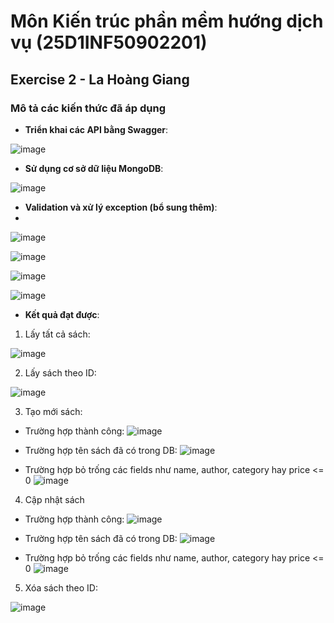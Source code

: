 # Môn Kiến trúc phần mềm hướng dịch vụ (25D1INF50902201)

## Exercise 2 - La Hoàng Giang

### Mô tả các kiến thức đã áp dụng 

- **Triển khai các API bằng Swagger**:
  
![image](https://github.com/user-attachments/assets/43a74e97-ce23-45f4-91df-3a9961dacbe6)

- **Sử dụng cơ sở dữ liệu MongoDB**:

![image](https://github.com/user-attachments/assets/17cbacf0-57fc-4264-ba6e-21f495d95de3)

- **Validation và xử lý exception (bổ sung thêm)**:
- 
![image](https://github.com/user-attachments/assets/e647681d-7a91-45b8-bd50-546a98b8806f)

![image](https://github.com/user-attachments/assets/a69cf279-674f-44cc-b59c-1b17c8e94dfb)

![image](https://github.com/user-attachments/assets/1d99a22a-0dca-47ed-9ab9-b46e51130278)

![image](https://github.com/user-attachments/assets/5981965d-34db-49f2-a672-8edf320cbc1f)

- **Kết quả đạt được**:
1. Lấy tất cả sách:
   
![image](https://github.com/user-attachments/assets/698b0789-59a0-4c94-8cd0-53d5cfea2775)

2. Lấy sách theo ID:
   
![image](https://github.com/user-attachments/assets/07d7ba0d-44fd-4d87-a00f-6ecc3d484fc4)

3. Tạo mới sách:
   
- Trường hợp thành công:
![image](https://github.com/user-attachments/assets/5569a925-ea00-4c2d-a4f9-fd8cff8addf8)

- Trường hợp tên sách đã có trong DB:
![image](https://github.com/user-attachments/assets/10832026-4220-4af5-8af2-cf60ab2325c8)

- Trường hợp bỏ trống các fields như name, author, category hay price <= 0
![image](https://github.com/user-attachments/assets/15522218-8b5d-428a-92da-91b8edc8bffd)

4. Cập nhật sách

- Trường hợp thành công:
![image](https://github.com/user-attachments/assets/fdfbd4f1-e2f7-45fe-9aae-4a6b973b2fc2)

- Trường hợp tên sách đã có trong DB:
![image](https://github.com/user-attachments/assets/5260c05a-9081-47b3-92dc-0e058501e34f)

- Trường hợp bỏ trống các fields như name, author, category hay price <= 0
![image](https://github.com/user-attachments/assets/fa08e407-880d-4e27-bf35-e31163647046)

5. Xóa sách theo ID:

![image](https://github.com/user-attachments/assets/c35e32e2-1eb9-40c8-8451-530dd593d488)





